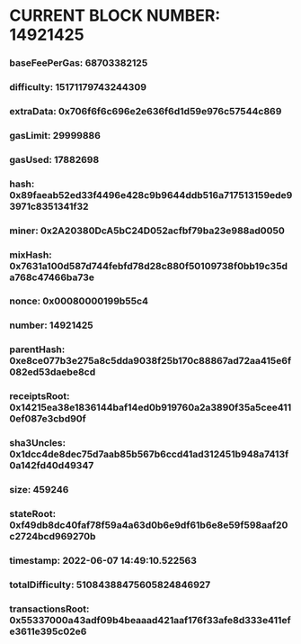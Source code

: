 # CURRENT BLOCK NUMBER: 14921425

### baseFeePerGas: 68703382125
### difficulty: 15171179743244309
### extraData: 0x706f6f6c696e2e636f6d1d59e976c57544c869
### gasLimit: 29999886
### gasUsed: 17882698
### hash: 0x89faeab52ed33f4496e428c9b9644ddb516a717513159ede93971c8351341f32
### miner: 0x2A20380DcA5bC24D052acfbf79ba23e988ad0050
### mixHash: 0x7631a100d587d744febfd78d28c880f50109738f0bb19c35da768c47466ba73e
### nonce: 0x00080000199b55c4
### number: 14921425
### parentHash: 0xe8ce077b3e275a8c5dda9038f25b170c88867ad72aa415e6f082ed53daebe8cd
### receiptsRoot: 0x14215ea38e1836144baf14ed0b919760a2a3890f35a5cee4110ef087e3cbd90f
### sha3Uncles: 0x1dcc4de8dec75d7aab85b567b6ccd41ad312451b948a7413f0a142fd40d49347
### size: 459246
### stateRoot: 0xf49db8dc40faf78f59a4a63d0b6e9df61b6e8e59f598aaf20c2724bcd969270b
### timestamp: 2022-06-07 14:49:10.522563
### totalDifficulty: 51084388475605824846927
### transactionsRoot: 0x55337000a43adf09b4beaaad421aaf176f33afe8d333e411efe3611e395c02e6
